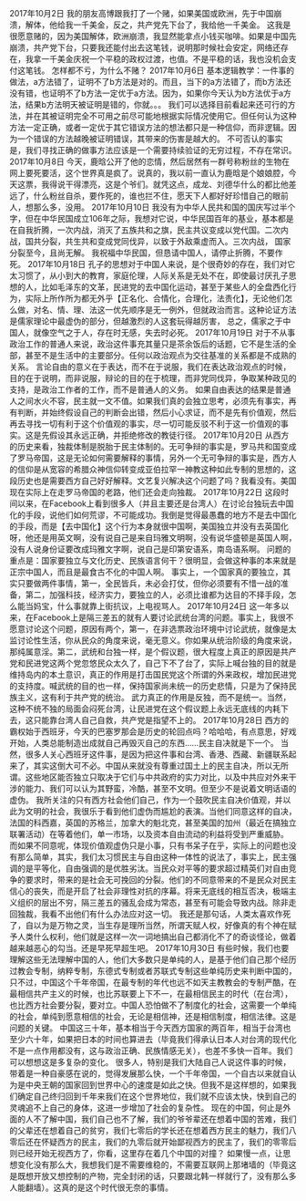2017年10月2日
我的朋友高博跟我打了一个赌，如果美国或欧洲，先于中国崩溃，解体，他给我一千美金，反之，共产党先下台了，我给他一千美金。
这我是很愿意赌的，因为美国解体，欧洲崩溃，我显然能拿点小钱买咖啡。如果是中国先崩溃，共产党下台，只要我还能付出去这笔钱，说明那时候社会安定，网络还存在，我拿一千美金庆祝一个平稳的政权过渡，也值。不是平稳的话，我也没机会支付这笔钱。
怎样都不亏，为什么不赌？
2017年10月6日
基本逻辑教学：一件事的做法，a方法错了，证明不了b方法是对的。而且，当下的a方法错了，而b方法还没有错，也证明不了b方法一定优于a方法。因为，如果你今天认为b方法优于a方法，结果b方法明天被证明是错的，你就。。。
我们可以选择目前看起来还可行的方法，并在其被证明完全不可用之前尽可能地根据实际情况使用它。但任何认为这种方法一定正确，或者一定优于其它错误方法的想法都只是一种信仰，而非逻辑。因为一个错误的方法越晚被证明错误，其带来的伤害是越大的。 不可否认的事实是，我们寻找正确的做事方法应该是一个需要持续验证的无穷过程，不存在常识。
2017年10月8日
今天，鹿晗公开了他的恋情，然后居然有一群号称粉丝的生物在网上要死要活，这个世界真是疯了。说真的，我以前一直认为鹿晗是个娘娘腔，今天这票，我得说干得漂亮，这是个爷们。就凭这点，成龙、刘德华什么的都比他差远了，什么粉丝自杀，要作死的，谁也拦不住，愿天下人都好好珍惜自己的眼前人，想那么多，没用。
2017年10月10日
我没有为中华人民共和国的国庆写过半个字，但在中华民国成立106年之际，我想对它说，中华民国百年的基业，基本都是在自我折腾，一次内战，消灭了五族共和之旗，民主共议变成以党代国。二次内战，国共分裂，共生共和变成党同伐异，以致于外敌乘虚而入。三次内战， 国家分裂至今，且尚无解。
我祝福中华民国，但恳请中国人，请停止折腾，不要作死。
2017年10月18日
孔子的思想对于中国人来说，是个很奇妙的存在，我们对它太习惯了，从小到大的教育，家庭伦理，人际关系是无处不在，即使最讨厌孔子思想的人，比如毛泽东的文革，民进党的去中国化运动，甚至于某些人的全盘西化行为，实际上所作所为都无外乎【正名化、合情化，合理化，法责化】，无论他们怎么做，对名、情、理、法这一优先顺序是无一例外，但就政治而言。这种论证方法是儒家理论中最虚伪的部分，但越激烈的人这套玩得越厉害， 总之，儒家之于中国人，就像空气之于人，存在时无感，失去时必死。
2017年10月19日
对于不从事政治工作的普通人来说，政治这件事充其量只是茶余饭后的话题，它不是生活的全部，甚至不是生活中的主要部分。任何以政治观点为交往基准的关系都是不成熟的关系。
言论自由的意义在于表达，而不在于说服，我们在表达政治观点的时候，目的在于说明，而非说服，辩论的目的在于梳理，而非党同伐异，争取某种政见的支持，是政治工作者的工作，而不是普通人的义务。
如果自由表达的结果是普通人之间水火不容，民主就一文不值。如果我们真的会独立思考，必须先有事实，再有判断，并始终假设自己的判断会出错，然后小心求证，而不是先有价值观，然后再去寻找一切有利于这个价值观的事实，尽一切可能反驳不利于这一价值观的事实。这是先假设其永远正确，并拒绝修改的教徒行径。
2017年10月20日
从西方的历史来看，独裁体制是脱胎于民主体制的。无可争辩的事实是，罗马共和国变成了罗马帝国，这是无论如何需要解释的事情，另外一个无可争辩的事实是，西方人的信仰是从宽容的希腊众神信仰转变成亚伯拉罕一神教这种如此专制的思想的，这段历史也是需要西方自己好好解释。文艺复兴解决这个问题了吗？我看没有。美国现在实际上在走罗马帝国的老路，他们还会走向独裁。
2017年10月22日
这段时间以来，在Facebook上看到很多人（并且主要还是台湾人）在讨论台独玩去中国化的手段，说他们如何荒谬，不可能成功。我倒是觉得最愚蠢的地方不是去中国化的手段，而是【去中国化】这个行为本身就很中国啊，美国独立并没有去英国化呀，他还是用英文啊，没有说自己是来自玛雅文明啊，没有说华盛顿是英国人啊，没有人说身份证要改成玛雅文字啊，说自己是印第安语系，南岛语系啊。
问题的重点是：国家要独立与文化历史、民族语言何干？很明显，会做这种事的本来就是正宗中国人，而且是最食古不化的中国人啊。
事实上，一个国家真的要独立，其实只要做两件事情，第一，全民皆兵，未必会打仗，但你必须要有不惜一战的准备，第二，加强科技，经济实力，要独立的人，必须比谁都为达目的不择手段，怎么能当妈宝，什么事就靠上街抗议，上电视骂人。
2017年10月24日
这一年多以来，在Facebook上是隔三差五的就有人要讨论武统台湾的问题。事实上，我很不愿意讨论这个问题，原因有两个，第一，在非选票政治环境中讨论武统，就像是太监讨论性生活，你从民众的角度来说，毫无意义。你如果从统治阶级的角度来说，那纯属意淫。第二，武统和台独一样，是个假议题，很大程度上真正的原因是共产党和民进党这两个党忽悠民众太久了，自己下不了台了，实际上喊台独的目的就是维持岛内的本土意识，真正的作用是打击国民党这个所谓的外来政权，增加民进党的支持度。喊武统的目的也一样，保持国家尚未统一的历史悲情，只是为了保持民族主义，这有利于共产党的统治。
武力真正的作用是反独，而不是统一。当然，这种不统不独的局面会闷死台湾，让民进党在这个假议题上永远无底线的内耗下去，这只能靠台湾人自己自救，共产党是指望不上的。
2017年10月28日
西方的霸权始于西班牙，今天的巴塞罗那会是历史的轮回点吗？哈哈哈，有点意思，好戏开始，人类总能制造出成就自己再毁灭自己的东西……民主自决就是下一个。
当然，很多人关心西班牙这件事，是因为把这件事和台湾、香港、西藏、新疆联系起来了，其实这倒大可不必。中国从来就没有尊重过国土上的民主自决，所以无所谓。这些地区能否独立只取决于它们与中共政府的实力对比，以及中共应对外来干涉的能力、我们可以认为其野蛮，冷酷，甚至不文明。但至少不是说着文明话语的虚伪。
我所关注的只有西方社会他们自己，作为一个鼓吹民主自决价值观，并以此为文明的社会，我很乐于看到他们虚伪而尴尬的表演。当他们同意这样的自决，法国的科西嘉，英国的苏格兰，加拿大的魁北克，甚至美国的加州（最近在搞独立联署活动）在等着他们，单一市场，以及资本自由流动的利益将受到严重威胁。
而如果不同意呢，体现价值观虚伪只是小事，只有书呆子在乎，实际上的问题也没有那么简单，其实，我们太习惯民主与自由这种一体性的说法了，事实上，民主强调的是平等化，自由强调的是优胜劣汰。当民众对平等的要求超过精英们对自由竞争的要求时，带来的是社会无可挽回的分裂。他们的不同意带来的不是民众对民主信心的丧失，而是开启了社会非理性对抗的序幕。将来无底线的相互否决，极端主义组织的层出不穷，隔三差五的骚乱会成为常态，甚至有可能会导致内战。除非走回独裁，我看不出他们有什么办法应对这一切。
我还是那句话，人类太喜欢作死了，自以为是万物之灵，当生存是理所当然，所谓天赋人权，好像真的有个神在赋予人类什么权利，他们就是这样一次一词地搞出自己都消化不了的奇谈怪论，做着越来越恶心的勾当。还是早死早超生吧。
2017年10月30日
有些时候，我们也要理解这些无法理解中国的人，他们大多数只是单纯的人，是基于他们自己那个经历过教会专制，纳粹专制，东德式专制或者苏联式专制这些单纯历史来判断中国的，只不过，中国这个千年帝国，在最专制的年代也远不如天主教教会的专制严酷，在最相信共产主义的时候，也比苏联要上下不一，在最相信民主的时代（在台湾），也比西方社会要分裂，要对立。中国人恐怕做不了制度化的社会，这需要一个单纯的社会，单纯到愿意相信的社会，无论是相信神，还是相信制度，相信法律。这是问题的关键。
中国这三十年，基本相当于今天西方国家的两百年，相当于台湾也至少六十年，如果把日本的时间也算进去（毕竟我们得承认日本人对台湾的现代化不是一点作用都没有，这与政治正确、民族情感无关），也差不多快一百年。我们可以想想这是多复杂的变化。
很多人，特别是我们大陆自己人说这件事的时候，带着是一种自豪感在说的，觉得发展那么快，一个千年帝国，一个自古以来就自认为是中央王朝的国家回到世界中心的速度是如此之快。但我不是这样想的，如果我们确定自己终归回到千年来我们在这个世界地位，我们就不应该太快，快到自己的灵魂追不上自己的身体，这进一步增加了社会的复杂性。
现在的中国，何止是外面的人不了解中国，我们自己也不了解，我们的爷爷辈还在想着中国的苦难，我们的父辈还在想着自己的贫穷，我们七零后的学长还在想着西方民主的魅力，我们八零后还在怀疑西方的民主，我们的九零后就开始鄙视西方的民主了，我们的零零后则已经开始无视西方了，你看，这里存在着几个中国的对撞？
如果慢一点，让思想变化没有那么大，我想我们是不需要维稳的，不需要互联网上那堵墙的（毕竟这是既想开放又想控制的产物，完全封闭的话，只要跟北韩一样就行了，没有那么多人能翻墙）。这真的是这个时代很无奈的事情。
